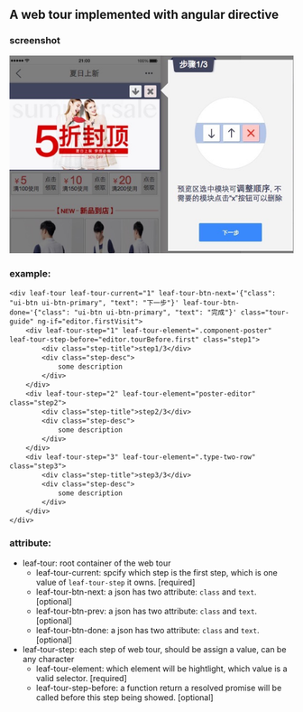 ## A web tour implemented with angular directive

### screenshot
![alt screenshot](https://raw.githubusercontent.com/maple-leaf/leaf-tour/master/screenshot.jpg)

### example:

    <div leaf-tour leaf-tour-current="1" leaf-tour-btn-next='{"class": "ui-btn ui-btn-primary", "text": "下一步"}' leaf-tour-btn-done='{"class": "ui-btn ui-btn-primary", "text": "完成"}' class="tour-guide" ng-if="editor.firstVisit">
        <div leaf-tour-step="1" leaf-tour-element=".component-poster" leaf-tour-step-before="editor.tourBefore.first" class="step1">
            <div class="step-title">step1/3</div>
            <div class="step-desc">
                some description
            </div>
        </div>
        <div leaf-tour-step="2" leaf-tour-element="poster-editor" class="step2">
            <div class="step-title">step2/3</div>
            <div class="step-desc">
                some description
            </div>
        </div>
        <div leaf-tour-step="3" leaf-tour-element=".type-two-row" class="step3">
            <div class="step-title">step3/3</div>
            <div class="step-desc">
                some description
            </div>
        </div>
    </div>

### attribute:
- leaf-tour: root container of the web tour
    - leaf-tour-current: spcify which step is the first step, which is one value of `leaf-tour-step` it owns. [required]
    - leaf-tour-btn-next: a json has two attribute: `class` and `text`. [optional]
    - leaf-tour-btn-prev: a json has two attribute: `class` and `text`. [optional]
    - leaf-tour-btn-done: a json has two attribute: `class` and `text`. [optional]
- leaf-tour-step: each step of web tour, should be assign a value, can be any character
    - leaf-tour-element: which element will be hightlight, which value is a valid selector. [required]
    - leaf-tour-step-before: a function return a resolved promise will be called before this step being showed. [optional]
